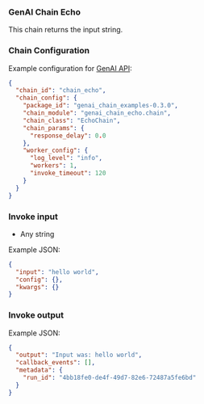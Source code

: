 ### GenAI Chain Echo

This chain returns the input string.

### Chain Configuration

Example configuration for [GenAI API](https://github.com/Stratio/genai-api):

```json
{
  "chain_id": "chain_echo",
  "chain_config": {
    "package_id": "genai_chain_examples-0.3.0",
    "chain_module": "genai_chain_echo.chain",
    "chain_class": "EchoChain",
    "chain_params": {
      "response_delay": 0.0
    },
    "worker_config": {
      "log_level": "info",
      "workers": 1,
      "invoke_timeout": 120
    }
  }
}
```

### Invoke input

* Any string

Example JSON:

```json
{
  "input": "hello world",
  "config": {},
  "kwargs": {}
}
```

### Invoke output

Example JSON:

```json
{
  "output": "Input was: hello world",
  "callback_events": [],
  "metadata": {
    "run_id": "4bb18fe0-de4f-49d7-82e6-72487a5fe6bd"
  }
}
```
